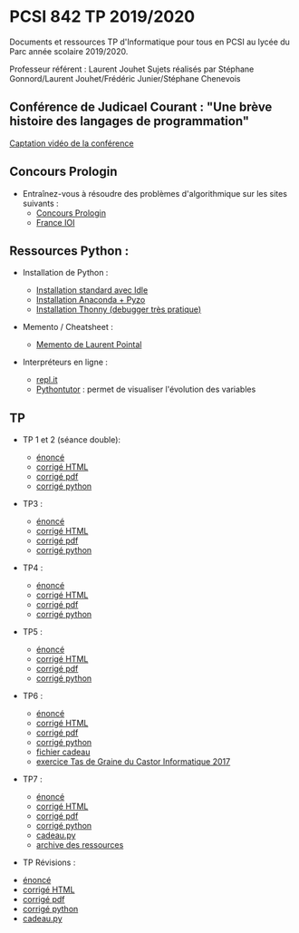 # PCSI 842 TP 2019/2020

Documents et ressources TP d'Informatique pour tous en PCSI au lycée du Parc année scolaire 2019/2020.

Professeur référent : Laurent Jouhet
Sujets réalisés par Stéphane Gonnord/Laurent Jouhet/Frédéric Junier/Stéphane Chenevois

## Conférence de Judicael Courant : "Une brève histoire des langages de programmation"

[Captation vidéo de la conférence](https://tube.ac-lyon.fr/videos/watch/2f7065e3-13c7-432c-80cc-94e769d38272)

## Concours Prologin 

* Entraînez-vous à résoudre des problèmes d'algorithmique sur les sites suivants :
  - [Concours Prologin](https://prologin.org/train/)
  - [France IOI](http://www.france-ioi.org/)

## Ressources Python :

* Installation de Python :
  - [Installation standard avec Idle](https://www.python.org/downloads/)
  - [Installation Anaconda + Pyzo](https://pyzo.org/start.html)
  - [Installation Thonny (debugger très pratique)](https://thonny.org/)

* Memento / Cheatsheet :
  - [Memento de Laurent Pointal](https://perso.limsi.fr/pointal/_media/python:cours:mementopython3.pdf)
  
* Interpréteurs en ligne :
  - [repl.it](https://repl.it/languages/python3)
  - [Pythontutor](http://pythontutor.com/)  : permet de visualiser l'évolution des variables

## TP

* TP 1 et 2 (séance double):
  - [énoncé](TP-01-02/I1-TP-01-02-Introduction-sujet.pdf)
  - [corrigé HTML](TP-01-02/I1-TP-01-02-Introduction-corrige.html)
  - [corrigé pdf](TP-01-02/I1-TP-01-02-Introduction-corrige.pdf)
  - [corrigé python](TP-01-02/I1-TP-01-02-Introduction-corrige.py)

* TP3 :
  - [énoncé](TP3/sujet/I1-TP-03-Boucles-sujet.pdf)
  - [corrigé HTML](TP3/corrige/I1-TP-03-Boucles-corrige.html)
  - [corrigé pdf](TP3/corrige/I1-TP-03-Boucles-corrige.pdf)
  - [corrigé python](TP3/corrige/I1-TP-03-Boucles-corrige.py)

* TP4 :
  - [énoncé](TP4/sujet/I1-TP-04-Fonctions-Suites-sujet.pdf)
  - [corrigé HTML](TP4/corrige/I1-TP-04-Fonctions-Suites-corrige.html)
  - [corrigé pdf](TP4/corrige/I1-TP-04-Fonctions-Suites-corrige.pdf)
  - [corrigé python](TP4/corrige/I1-TP-04-Fonctions-Suites-corrige.py)

* TP5 :
  - [énoncé](TP5/sujet/I1-TP-05-Listes-sujet.pdf)
  - [corrigé HTML](TP5/corrige/I1-TP-05-Listes-corrige.html)
  - [corrigé pdf](TP5/corrige/I1-TP-05-Listes-corrige.pdf)
  - [corrigé python](TP5/corrige/I1-TP-05-Listes-corrige.py)
  
 
* TP6 :
  - [énoncé](TP6/sujet/I1-TP-06-Recherche-Cribles-sujet.pdf)
  - [corrigé HTML](TP6/corrige/I1-TP-06-Recherche-Cribles-corrige.html)
  - [corrigé pdf](TP6/corrige/I1-TP-06-Recherche-Cribles-corrige.pdf)
  - [corrigé python](TP6/corrige/I1-TP-06-Recherche-Cribles-corrige.py)
  - [fichier cadeau](TP6/eleves/cadeau_06.py)
  - [exercice Tas de Graine  du Castor Informatique 2017](https://concours.castor-informatique.fr/index.php?team=castor2017)
  
* TP7 :
  - [énoncé](TP7/sujet/I1-TP-07-Fichiers-Matplotlib-sujet.pdf)
  - [corrigé HTML](TP7/corrige/I1-TP-07-Fichiers-Matplotlib-corrige.html)
  - [corrigé pdf](TP7/corrige/I1-TP-07-Fichiers-Matplotlib-corrige.pdf)
  - [corrigé python](TP7/corrige/I1-TP-07-Fichiers-Matplotlib-corrige.py)
  - [cadeau.py](TP7/eleves/cadeau.py)
  - [archive des ressources](TP7/eleves/ressources.zip)
  
 * TP Révisions :
  - [énoncé](TP-revisions/sujet/I1-TP-Revisions-Janvier3-sujet.pdf)
  - [corrigé HTML](TP-revisions/corrige/I1-TP-Revisions-Janvier3-corrige.html)
  - [corrigé pdf](TP-revisions/corrige/I1-TP-Revisions-Janvier3-corrige.pdf)
  - [corrigé python](TP-revisions/corrige/I1-TP-Revisions-Janvier3-corrige.py)
  - [cadeau.py](TP-revisions/ressources/cadeau.py)
